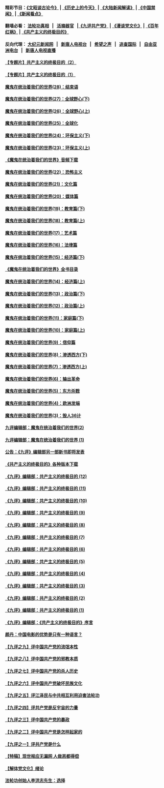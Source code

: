 #### 精彩节目：[《文昭谈古论今》](http://155.138.205.71/wenzhao) | [《历史上的今天》](http://155.138.205.71/today-in-history) | [《大陆新闻解读》](http://155.138.205.71/ntdtv-comedy) | [《中国禁闻》](http://155.138.205.71/ntdtv-news) | [《新闻看点》](http://155.138.205.71/news-insight) 

 #### 翻墙必看： [法轮功真相](http://155.138.205.71:10000/videos/truth.html) &nbsp;&nbsp;|&nbsp;&nbsp; [活摘器官](http://155.138.205.71:10000/videos/res/Organs/) &nbsp;&nbsp;|[《九评共产党》](http://155.138.205.71:10000/videos/jiuping) | [《漫谈党文化》](http://155.138.205.71:10000/videos/mtdwh) | [《百年红祸》](http://155.138.205.71:10000/videos/bnhh) | [《共产主义的终极目的》](http://155.138.205.71:10000/videos/res/zjmd) 

 #### 反向代理： [大纪元新闻网](http://155.138.205.71:10080/) &nbsp;&nbsp;|&nbsp;&nbsp; [新唐人电视台](http://155.138.205.71:8000/) &nbsp;&nbsp;|&nbsp;&nbsp; [希望之声](http://155.138.205.71:8200/) &nbsp;&nbsp;|&nbsp;&nbsp; [追查国际](http://155.138.205.71:10010/) &nbsp;&nbsp;|&nbsp;&nbsp; [自由亚洲电台](http://155.138.205.71:9800/) &nbsp;&nbsp;|&nbsp;&nbsp; [新唐人电视直播](http://155.138.205.71/) 

#### [【专题片】共产主义的终极目的（2）](../pages/nsc422/n11061941.md?t=03011836) 

#### [【专题片】共产主义的终极目的（1）](../pages/nsc422/n11047728.md?t=03011836) 

#### [魔鬼在统治着我们的世界(28)：结束语](../pages/nsc422/n10936246.md?t=03011836) 

#### [魔鬼在统治着我们的世界(27)：全球野心(下)](../pages/nsc422/n10928319.md?t=03011836) 

#### [魔鬼在统治着我们的世界(26)：全球野心(上)](../pages/nsc422/n10900318.md?t=03011836) 

#### [魔鬼在统治着我们的世界(25)：全球化](../pages/nsc422/n10788205.md?t=03011836) 

#### [魔鬼在统治着我们的世界(24)：环保主义(下)](../pages/nsc422/n10695307.md?t=03011836) 

#### [魔鬼在统治着我们的世界(23)：环保主义(上)](../pages/nsc422/n10688613.md?t=03011836) 

#### [《魔鬼在统治着我们的世界》音频下载](../pages/nsc422/n10635553.md?t=03011836) 

#### [魔鬼在统治着我们的世界(22)：恐怖主义](../pages/nsc422/n10614727.md?t=03011836) 

#### [魔鬼在统治着我们的世界(21)：文化篇](../pages/nsc422/n10597706.md?t=03011836) 

#### [魔鬼在统治着我们的世界(20)：媒体篇](../pages/nsc422/n10586579.md?t=03011836) 

#### [魔鬼在统治着我们的世界(19)：教育篇(下)](../pages/nsc422/n10564808.md?t=03011836) 

#### [魔鬼在统治着我们的世界(18)：教育篇(上)](../pages/nsc422/n10526970.md?t=03011836) 

#### [魔鬼在统治着我们的世界(17)：艺术篇](../pages/nsc422/n10499093.md?t=03011836) 

#### [魔鬼在统治着我们的世界(16)：法律篇](../pages/nsc422/n10485969.md?t=03011836) 

#### [魔鬼在统治着我们的世界(15)：经济篇(下)](../pages/nsc422/n10469975.md?t=03011836) 

#### [《魔鬼在统治着我们的世界》全书目录](../pages/nsc422/n10464261.md?t=03011836) 

#### [魔鬼在统治着我们的世界(14)：经济篇(上)](../pages/nsc422/n10457370.md?t=03011836) 

#### [魔鬼在统治着我们的世界(13)：政治篇(下)](../pages/nsc422/n10448270.md?t=03011836) 

#### [魔鬼在统治着我们的世界(12)：政治篇(上)](../pages/nsc422/n10444576.md?t=03011836) 

#### [魔鬼在统治着我们的世界(11)：家庭篇(下)](../pages/nsc422/n10440961.md?t=03011836) 

#### [魔鬼在统治着我们的世界(10)：家庭篇(上)](../pages/nsc422/n10435448.md?t=03011836) 

#### [魔鬼在统治着我们的世界(9)：信仰篇](../pages/nsc422/n10432159.md?t=03011836) 

#### [魔鬼在统治着我们的世界(8)：渗透西方(下)](../pages/nsc422/n10429603.md?t=03011836) 

#### [魔鬼在统治着我们的世界(7)：渗透西方(上)](../pages/nsc422/n10426013.md?t=03011836) 

#### [魔鬼在统治着我们的世界(6)：输出革命](../pages/nsc422/n10421536.md?t=03011836) 

#### [魔鬼在统治着我们的世界(5)：东方杀戮](../pages/nsc422/n10417707.md?t=03011836) 

#### [魔鬼在统治着我们的世界(4)：欧洲发端](../pages/nsc422/n10414890.md?t=03011836) 

#### [魔鬼在统治着我们的世界(3)：毁人36计](../pages/nsc422/n10411583.md?t=03011836) 

#### [九评编辑部：魔鬼在统治着我们的世界(2)](../pages/nsc422/n10410036.md?t=03011836) 

#### [九评编辑部：魔鬼在统治着我们的世界 (1)](../pages/nsc422/n10406825.md?t=03011836) 

#### [公告：《九评》编辑部另一部新书即将发表](../pages/nsc422/n10405104.md?t=03011836) 

#### [《共产主义的终极目的》各种版本下载](../pages/nsc422/n10022138.md?t=03011836) 

#### [《九评》编辑部：共产主义的终极目的 (12)](../pages/nsc422/n9933272.md?t=03011836) 

#### [《九评》编辑部：共产主义的终极目的 (11)](../pages/nsc422/n9924973.md?t=03011836) 

#### [《九评》编辑部：共产主义的终极目的 (10)](../pages/nsc422/n9920883.md?t=03011836) 

#### [《九评》编辑部：共产主义的终极目的 (9)](../pages/nsc422/n9916363.md?t=03011836) 

#### [《九评》编辑部：共产主义的终极目的 (8)](../pages/nsc422/n9912488.md?t=03011836) 

#### [《九评》编辑部：共产主义的终极目的 (7)](../pages/nsc422/n9901176.md?t=03011836) 

#### [《九评》编辑部：共产主义的终极目的 (6)](../pages/nsc422/n9899359.md?t=03011836) 

#### [《九评》编辑部：共产主义的终极目的 (5)](../pages/nsc422/n9893174.md?t=03011836) 

#### [《九评》编辑部：共产主义的终极目的 (4)](../pages/nsc422/n9891246.md?t=03011836) 

#### [《九评》编辑部：共产主义的终极目的 (3)](../pages/nsc422/n9879879.md?t=03011836) 

#### [《九评》编辑部：共产主义的终极目的 (2)](../pages/nsc422/n9876205.md?t=03011836) 

#### [《九评》编辑部：共产主义的终极目的 (1)](../pages/nsc422/n9865857.md?t=03011836) 

#### [《九评》编辑部：《共产主义的终极目的》序言](../pages/nsc422/n9862666.md?t=03011836) 

#### [颜丹：中国电影的优势是只有一种语言？](../pages/nsc422/n9583062.md?t=03011836) 

#### [【九评之九】评中国共产党的流氓本性](../pages/nsc422/n737542.md?t=03011836) 

#### [【九评之八】评中国共产党的邪教本质](../pages/nsc422/n735942.md?t=03011836) 

#### [【九评之七】评中国共产党的杀人历史](../pages/nsc422/n733806.md?t=03011836) 

#### [【九评之六】评中国共产党破坏民族文化](../pages/nsc422/n731667.md?t=03011836) 

#### [【九评之五】评江泽民与中共相互利用迫害法轮功](../pages/nsc422/n730058.md?t=03011836) 

#### [【九评之四】评共产党是反宇宙的力量](../pages/nsc422/n727814.md?t=03011836) 

#### [【九评之三】评中国共产党的暴政](../pages/nsc422/n725597.md?t=03011836) 

#### [【九评之二】评中国共产党是怎样起家的](../pages/nsc422/n723946.md?t=03011836) 

#### [【九评之一】评共产党是什么](../pages/nsc422/n722529.md?t=03011836) 

#### [【特稿】现世报应无漏网 人做恶都得偿](../pages/nsc422/n4215167.md?t=03011836) 

#### [【解体党文化】绪论](../pages/nsc422/n1449356.md?t=03011836) 

#### [法轮功创始人李洪志先生：选择](../pages/nsc422/n3580738.md?t=03011836) 

